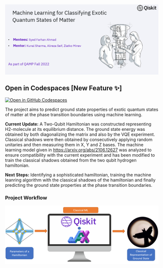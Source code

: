 ![](visuals/intro_slide.png)

## Open in Codespaces [New Feature :sparkles:]
[![Open in GitHub Codespaces](https://github.com/codespaces/badge.svg)](https://github.com/codespaces/new?hide_repo_select=true&ref=main&repo=567609383&machine=basicLinux32gb&location=EastUs)

The project aims to predict ground state properties of exotic quantum states of matter at the phase transition boundaries using machine learning.   

**Current Update:** A Two-Qubit Hamiltonian was constructed representing H2-molecule at its equilibrium distance. The ground state energy was obtained by both diagonalizing the matrix and also by the VQE experiment. Classical shadows were then obtained by consecutively applying random unitaries and then measuring them in X, Y and Z bases. The machine learning model given in https://arxiv.org/abs/2106.12627 was analyzed to ensure compatibility with the current experiment and has been modified to train the classical shadows obtained from the two qubit hydrogen hamiltonian.   

**Next Steps:** Identifying a sophisticated hamiltonian, training the machine leanring algorithm with the classical shadows of the hamiltonian and finally predicting the ground state properties at the phase transition boundaries. 

### Project Workflow  

![workflow](visuals/ground_state_prediction.png)

